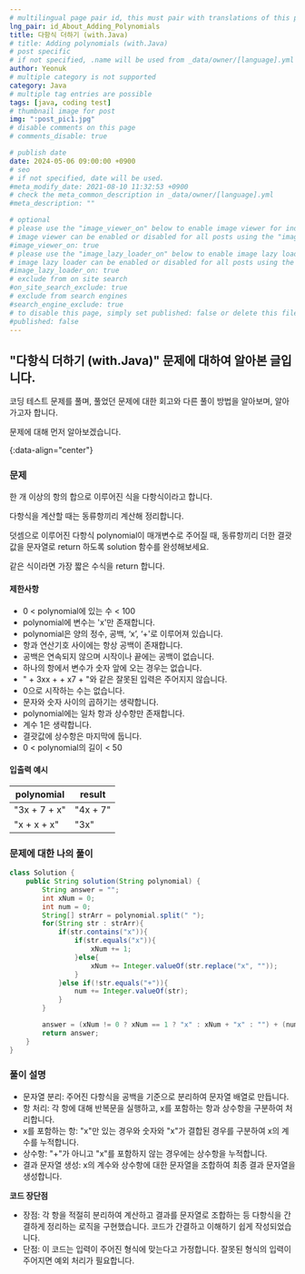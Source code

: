 ```yaml
---
# multilingual page pair id, this must pair with translations of this page. (This name must be unique)
lng_pair: id_About_Adding_Polynomials
title: 다항식 더하기 (with.Java)
# title: Adding polynomials (with.Java)
# post specific
# if not specified, .name will be used from _data/owner/[language].yml
author: Yeonuk
# multiple category is not supported
category: Java
# multiple tag entries are possible
tags: [java, coding test]
# thumbnail image for post
img: ":post_pic1.jpg"
# disable comments on this page
# comments_disable: true

# publish date
date: 2024-05-06 09:00:00 +0900
# seo
# if not specified, date will be used.
#meta_modify_date: 2021-08-10 11:32:53 +0900
# check the meta_common_description in _data/owner/[language].yml
#meta_description: ""

# optional
# please use the "image_viewer_on" below to enable image viewer for individual pages or posts (_posts/ or [language]/_posts folders).
# image viewer can be enabled or disabled for all posts using the "image_viewer_posts: true" setting in _data/conf/main.yml.
#image_viewer_on: true
# please use the "image_lazy_loader_on" below to enable image lazy loader for individual pages or posts (_posts/ or [language]/_posts folders).
# image lazy loader can be enabled or disabled for all posts using the "image_lazy_loader_posts: true" setting in _data/conf/main.yml.
#image_lazy_loader_on: true
# exclude from on site search
#on_site_search_exclude: true
# exclude from search engines
#search_engine_exclude: true
# to disable this page, simply set published: false or delete this file
#published: false
---
```


<!-- outline-start -->

## "다항식 더하기 (with.Java)" 문제에 대하여 알아본 글입니다.

코딩 테스트 문제를 풀며, 풀었던 문제에 대한 회고와 다른 풀이 방법을 알아보며, 알아가고자 합니다.

문제에 대해 먼저 알아보겠습니다.

{:data-align="center"}

<!-- outline-end -->

### 문제

한 개 이상의 항의 합으로 이루어진 식을 다항식이라고 합니다.

다항식을 계산할 때는 동류항끼리 계산해 정리합니다.

덧셈으로 이루어진 다항식 polynomial이 매개변수로 주어질 때, 동류항끼리 더한 결괏값을 문자열로 return 하도록 solution 함수를 완성해보세요.

같은 식이라면 가장 짧은 수식을 return 합니다.

#### 제한사항

- 0 < polynomial에 있는 수 < 100
- polynomial에 변수는 'x'만 존재합니다.
- polynomial은 양의 정수, 공백, ‘x’, ‘+'로 이루어져 있습니다.
- 항과 연산기호 사이에는 항상 공백이 존재합니다.
- 공백은 연속되지 않으며 시작이나 끝에는 공백이 없습니다.
- 하나의 항에서 변수가 숫자 앞에 오는 경우는 없습니다.
- " + 3xx + + x7 + "와 같은 잘못된 입력은 주어지지 않습니다.
- 0으로 시작하는 수는 없습니다.
- 문자와 숫자 사이의 곱하기는 생략합니다.
- polynomial에는 일차 항과 상수항만 존재합니다.
- 계수 1은 생략합니다.
- 결괏값에 상수항은 마지막에 둡니다.
- 0 < polynomial의 길이 < 50

#### 입출력 예시

<!-- | keyinput                                  | board    | result  |
| ----------------------------------------- | -------- | ------- |
| ["left", "right", "up", "right", "right"] | [11, 11] | [2, 1]  |
| ["down", "down", "down", "down", "down"]  | [7, 9]   | [0, -4] | -->

| polynomial   | result   |
| ------------ | -------- |
| "3x + 7 + x" | "4x + 7" |
| "x + x + x"  | "3x"     |

### 문제에 대한 나의 풀이

```java
class Solution {
    public String solution(String polynomial) {
        String answer = "";
        int xNum = 0;
        int num = 0;
        String[] strArr = polynomial.split(" ");
        for(String str : strArr){
            if(str.contains("x")){
                if(str.equals("x")){
                    xNum += 1;
                }else{
                    xNum += Integer.valueOf(str.replace("x", ""));
                }
            }else if(!str.equals("+")){
                num += Integer.valueOf(str);
            }
        }

        answer = (xNum != 0 ? xNum == 1 ? "x" : xNum + "x" : "") + (num != 0 ? (xNum != 0 ? " + " : "") + num : xNum == 0 ? "0" : "");
        return answer;
    }
}
```

### 풀이 설명

- 문자열 분리: 주어진 다항식을 공백을 기준으로 분리하여 문자열 배열로 만듭니다.
- 항 처리: 각 항에 대해 반복문을 실행하고, x를 포함하는 항과 상수항을 구분하여 처리합니다.
- x를 포함하는 항: "x"만 있는 경우와 숫자와 "x"가 결합된 경우를 구분하여 x의 계수를 누적합니다.
- 상수항: "+"가 아니고 "x"를 포함하지 않는 경우에는 상수항을 누적합니다.
- 결과 문자열 생성: x의 계수와 상수항에 대한 문자열을 조합하여 최종 결과 문자열을 생성합니다.

**코드 장단점**

- 장점: 각 항을 적절히 분리하여 계산하고 결과를 문자열로 조합하는 등 다항식을 간결하게 정리하는 로직을 구현했습니다.
  코드가 간결하고 이해하기 쉽게 작성되었습니다.
- 단점: 이 코드는 입력이 주어진 형식에 맞는다고 가정합니다. 잘못된 형식의 입력이 주어지면 예외 처리가 필요합니다.
